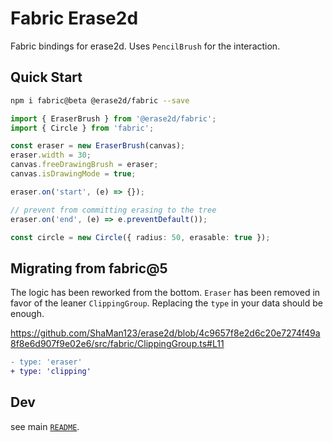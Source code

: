 # Fabric Erase2d

Fabric bindings for erase2d.
Uses `PencilBrush` for the interaction.

## Quick Start

```bash
npm i fabric@beta @erase2d/fabric --save
```

```typescript
import { EraserBrush } from '@erase2d/fabric';
import { Circle } from 'fabric';

const eraser = new EraserBrush(canvas);
eraser.width = 30;
canvas.freeDrawingBrush = eraser;
canvas.isDrawingMode = true;

eraser.on('start', (e) => {});

// prevent from committing erasing to the tree
eraser.on('end', (e) => e.preventDefault());

const circle = new Circle({ radius: 50, erasable: true });
```

## Migrating from fabric@5

The logic has been reworked from the bottom.
`Eraser` has been removed in favor of the leaner `ClippingGroup`.
Replacing the `type` in your data should be enough.

https://github.com/ShaMan123/erase2d/blob/4c9657f8e2d6c20e7274f49a8f8e6d907f9e02e6/src/fabric/ClippingGroup.ts#L11

```diff
- type: 'eraser'
+ type: 'clipping'
```

## Dev

see main [`README`](../../README.md).
